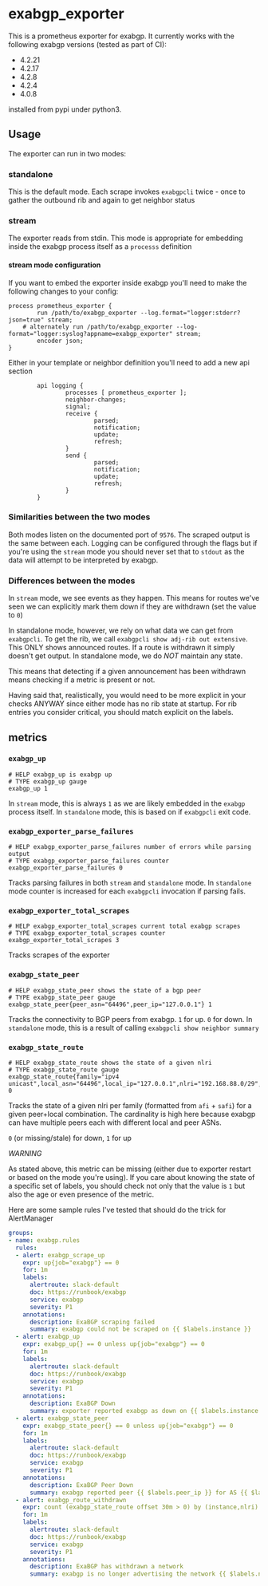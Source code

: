 # exabgp_exporter

This is a prometheus exporter for exabgp. It currently works with the following exabgp versions (tested as part of CI):

- 4.2.21
- 4.2.17
- 4.2.8
- 4.2.4
- 4.0.8

installed from pypi under python3.

## Usage

The exporter can run in two modes:

### standalone

This is the default mode. Each scrape invokes `exabgpcli` twice - once to gather the outbound rib and again to get neighbor status

### stream

The exporter reads from stdin. This mode is appropriate for embedding inside the exabgp process itself as a `processs` definition

#### stream mode configuration

If you want to embed the exporter inside exabgp you'll need to make the following changes to your config:

```text
process prometheus_exporter {
        run /path/to/exabgp_exporter --log.format="logger:stderr?json=true" stream;
	# alternately run /path/to/exabgp_exporter --log-format="logger:syslog?appname=exabgp_exporter" stream;
        encoder json;
}
```

Either in your template or neighbor definition you'll need to add a new api section

```text
        api logging {
                processes [ prometheus_exporter ];
                neighbor-changes;
                signal;
                receive {
                        parsed;
                        notification;
                        update;
                        refresh;
                }
                send {
                        parsed;
                        notification;
                        update;
                        refresh;
                }
        }
```

### Similarities between the two modes

Both modes listen on the documented port of `9576`. The scraped output is the same between each.
Logging can be configured through the flags but if you're using the `stream` mode you should never set that to `stdout` as the data will attempt to be interpreted by exabgp.

### Differences between the modes

In `stream` mode, we see events as they happen. This means for routes we've seen we can explicitly mark them down if they are withdrawn (set the value to `0`)

In standalone mode, however, we rely on what data we can get from `exabgpcli`.
To get the rib, we call `exabgpcli show adj-rib out extensive`. This ONLY shows announced routes. If a route is withdrawn it simply doesn't get output.
In standalone mode, we do *NOT* maintain any state.

This means that detecting if a given announcement has been withdrawn means checking if a metric is present or not.

Having said that, realistically, you would need to be more explicit in your checks ANYWAY since either mode has no rib state at startup.
For rib entries you consider critical, you should match explicit on the labels.

## metrics

### `exabgp_up`

```text
# HELP exabgp_up is exabgp up
# TYPE exabgp_up gauge
exabgp_up 1
```

In `stream` mode, this is always `1` as we are likely embedded in the `exabgp` process itself.
In `standalone` mode, this is based on if `exabgpcli` exit code.

### `exabgp_exporter_parse_failures`

```text
# HELP exabgp_exporter_parse_failures number of errors while parsing output
# TYPE exabgp_exporter_parse_failures counter
exabgp_exporter_parse_failures 0
```

Tracks parsing failures in both `stream` and `standalone` mode. In `standalone` mode counter is increased for each `exabgpcli` invocation if parsing fails.

### `exabgp_exporter_total_scrapes`

```text
# HELP exabgp_exporter_total_scrapes current total exabgp scrapes
# TYPE exabgp_exporter_total_scrapes counter
exabgp_exporter_total_scrapes 3
```

Tracks scrapes of the exporter

### `exabgp_state_peer`

```text
# HELP exabgp_state_peer shows the state of a bgp peer
# TYPE exabgp_state_peer gauge
exabgp_state_peer{peer_asn="64496",peer_ip="127.0.0.1"} 1
```

Tracks the connectivity to BGP peers from exabgp. `1` for up. `0` for down.
In `standalone` mode, this is a result of calling `exabgpcli show neighbor summary`

### `exabgp_state_route`

```text
# HELP exabgp_state_route shows the state of a given nlri
# TYPE exabgp_state_route gauge
exabgp_state_route{family="ipv4 unicast",local_asn="64496",local_ip="127.0.0.1",nlri="192.168.88.0/29",peer_asn="64496",peer_ip="127.0.0.1"} 0
```

Tracks the state of a given nlri per family (formatted from `afi` + `safi`) for a given peer+local combination.
The cardinality is high here because exabgp can have multiple peers each with different local and peer ASNs.

`0` (or missing/stale) for down, `1` for up

*WARNING*

As stated above, this metric can be missing (either due to exporter restart or based on the mode you're using).
If you care about knowing the state of a specific set of labels, you should check not only that the value is `1` but also the age or even presence of the metric.

Here are some sample rules I've tested that should do the trick for AlertManager

```yaml
groups:
- name: exabgp.rules
  rules:
  - alert: exabgp_scrape_up
    expr: up{job="exabgp"} == 0
    for: 1m
    labels:
      alertroute: slack-default
      doc: https://runbook/exabgp
      service: exabgp
      severity: P1
    annotations:
      description: ExaBGP scraping failed
      summary: exabgp could not be scraped on {{ $labels.instance }}
  - alert: exabgp_up
    expr: exabgp_up{} == 0 unless up{job="exabgp"} == 0
    for: 1m
    labels:
      alertroute: slack-default
      doc: https://runbook/exabgp
      service: exabgp
      severity: P1
    annotations:
      description: ExaBGP Down
      summary: exporter reported exabgp as down on {{ $labels.instance }}
  - alert: exabgp_state_peer
    expr: exabgp_state_peer{} == 0 unless up{job="exabgp"} == 0
    for: 1m
    labels:
      alertroute: slack-default
      doc: https://runbook/exabgp
      service: exabgp
      severity: P1
    annotations:
      description: ExaBGP Peer Down
      summary: exabgp reported peer {{ $labels.peer_ip }} for AS {{ $labels.peer_as }} as down on {{ $labels.instance }}
  - alert: exabgp_route_withdrawn
    expr: count (exabgp_state_route offset 30m > 0) by (instance,nlri) unless count(exabgp_state_route) by (instance,nlri)
    for: 1m
    labels:
      alertroute: slack-default
      doc: https://runbook/exabgp
      service: exabgp
      severity: P1
    annotations:
      description: ExaBGP has withdrawn a network
      summary: exabgp is no longer advertising the network {{ $labels.nlri }} on {{ $labels.instance }}
```
